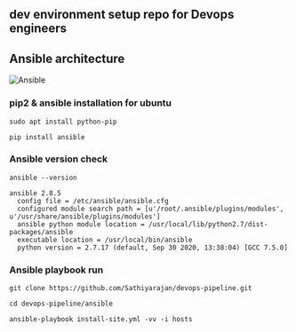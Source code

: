 ## dev environment setup repo for Devops engineers

## Ansible architecture


![Ansible](https://user-images.githubusercontent.com/16596464/111037559-9e1bcb00-844a-11eb-926b-b2674eb5aa5b.jpg)

### pip2 & ansible installation for ubuntu

`sudo apt install python-pip`

`pip install ansible`

### Ansible version check

```
ansible --version

ansible 2.8.5
  config file = /etc/ansible/ansible.cfg
  configured module search path = [u'/root/.ansible/plugins/modules', u'/usr/share/ansible/plugins/modules']
  ansible python module location = /usr/local/lib/python2.7/dist-packages/ansible
  executable location = /usr/local/bin/ansible
  python version = 2.7.17 (default, Sep 30 2020, 13:38:04) [GCC 7.5.0]
  ```
  
### Ansible playbook run

`git clone https://github.com/Sathiyarajan/devops-pipeline.git`

`cd devops-pipeline/ansible`

`ansible-playbook install-site.yml -vv -i hosts`
